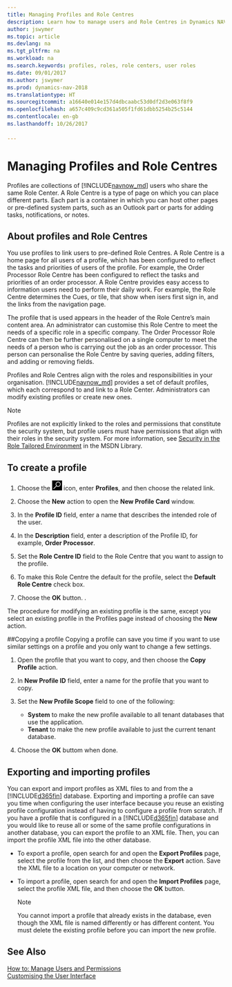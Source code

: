 ```yaml
---
title: Managing Profiles and Role Centres
description: Learn how to manage users and Role Centres in Dynamics NAV.
author: jswymer
ms.topic: article
ms.devlang: na
ms.tgt_pltfrm: na
ms.workload: na
ms.search.keywords: profiles, roles, role centers, user roles
ms.date: 09/01/2017
ms.author: jswymer
ms.prod: dynamics-nav-2018
ms.translationtype: HT
ms.sourcegitcommit: a16640e014e157d4dbcaabc53d0df2d3e063f8f9
ms.openlocfilehash: a657c409c9cd361a505f1fd61dbb5254b25c5144
ms.contentlocale: en-gb
ms.lasthandoff: 10/26/2017

---
```

# <a name="managing-profiles-and-role-centers"></a>Managing Profiles and Role Centres
Profiles are collections of [!INCLUDE[navnow_md](includes/navnow_md.md)] users who share the same Role Center. A Role Centre is a type of page on which you can place different parts. Each part is a container in which you can host other pages or pre-defined system parts, such as an Outlook part or parts for adding tasks, notifications, or notes.  

## <a name="about-profiles-and-role-centers"></a>About profiles and Role Centres
You use profiles to link users to pre-defined Role Centres. A Role Centre is a home page for all users of a profile, which has been configured to reflect the tasks and priorities of users of the profile. For example, the Order Processor Role Centre has been configured to reflect the tasks and priorities of an order processor. A Role Centre provides easy access to information users need to perform their daily work. For example, the Role Centre determines the Cues, or tile, that show when isers first sign in, and the links from the navigation page.

The profile that is used appears in the header of the Role Centre’s main content area. An administrator can customise this Role Centre to meet the needs of a specific role in a specific company. The Order Processor Role Centre can then be further personalised on a single computer to meet the needs of a person who is carrying out the job as an order processor. This person can personalise the Role Centre by saving queries, adding filters, and adding or removing fields.

Profiles and Role Centres align with the roles and responsibilities in your organisation. [!INCLUDE[navnow_md](includes/navnow_md.md)] provides a set of default profiles, which each correspond to and link to a Role Center. Administrators can modify existing profiles or create new ones.  

> [!NOTE]  
>  Profiles are not explicitly linked to the roles and permissions that constitute the security system, but profile users must have permissions that align with their roles in the security system. For more information, see [Security in the Role Tailored Environment](http://go.microsoft.com/fwlink?LinkId=147633) in the MSDN Library.

## <a name="to-create-a-profile"></a>To create a profile
1.  Choose the ![Search for Page or Report](media/ui-search/search_small.png "Search for Page or Report icon") icon, enter **Profiles**, and then choose the related link.  

2.  Choose the **New** action to open the **New Profile Card** window.  

3.  In the **Profile ID** field, enter a name that describes the intended role of the user.  

4.  In the **Description** field, enter a description of the Profile ID, for example, **Order Processor**.  

5.  Set the **Role Centre ID** field to the Role Centre that you want to assign to the profile.  

6.  To make this Role Centre the default for the profile, select the **Default Role Centre** check box.  

7.  Choose the **OK** button. .  

The procedure for modifying an existing profile is the same, except you select an existing profile in the Profiles page instead of choosing the **New** action.  


##<a name="copying-a-profile"></a>Copying a profile
Copying a profile can save you time if you want to use similar settings on a profile and you only want to change a few settings.

1.  Open the profile that you want to copy, and then choose the **Copy Profile** action.

2.  In **New Profile ID** field, enter a name for the profile that you want to copy.

3.  Set the **New Profile Scope** field to one of the following:

    - **System** to make the new profile available to all tenant databases that use the application.
    - **Tenant** to make the new profile available to just the current tenant database.
4. Choose the **OK** buttom when done.

## <a name="ExportImportProfile"></a>Exporting and importing profiles

You can export and import profiles as XML files to and from the a [!INCLUDE[d365fin](includes/d365fin_md.md)] database. Exporting and importing a profile can save you time when configuring the user interface because you reuse an existing profile configuration instead of having to configure a profile from scratch. If you have a profile that is configured in a [!INCLUDE[d365fin](includes/d365fin_md.md)] database and you would like to reuse all or some of the same profile configurations in another database, you can export the profile to an XML file. Then, you can import the profile XML file into the other database.

-   To export a profile, open search for and open the **Export Profiles** page, select the profile from the list, and then choose the **Export** action. Save the XML file to a location on your computer or network.

-   To import a profile, open search for and open the **Import Profiles** page, select the profile XML file, and then choose the **OK** button.

    > [!NOTE]  
    >  You cannot import a profile that already exists in the database, even though the XML file is named differently or has different content. You must delete the existing profile before you can import the new profile.



## <a name="see-also"></a>See Also  
[How to: Manage Users and Permissions](ui-how-users-permissions.md)  
[Customising the User Interface](ui-customizing-overview.md)   
<!--[Security Overview](../Security%20Overview.md)-->

